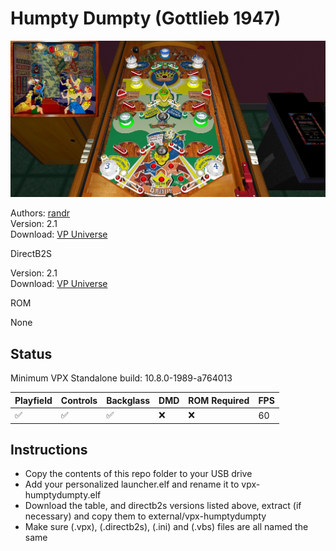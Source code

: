 # Humpty Dumpty (Gottlieb 1947)

![Table Preview](../../images/vpx-humptydumpty.png)

Authors: [randr](https://vpuniverse.com/profile/1835-randr/)  
Version: 2.1  
Download: [VP Universe](https://vpuniverse.com/files/file/3575-humpty-dumpty-gotlieb-1947/)

DirectB2S

Version: 2.1  
Download: [VP Universe](https://vpuniverse.com/applications/core/interface/file/attachment.php?id=19987&key=9f706176f9fb29fccfe8ba3fda91f9ff)

ROM

None

## Status 

Minimum VPX Standalone build: 10.8.0-1989-a764013

| Playfield | Controls | Backglass | DMD | ROM Required | FPS | 
|-----------|----------|-----------|-----|--------------|-----|
| :white_check_mark: | :white_check_mark: | :white_check_mark: | :x:  | :x:  | 60 |

## Instructions

- Copy the contents of this repo folder to your USB drive
- Add your personalized launcher.elf and rename it to vpx-humptydumpty.elf
- Download the table, and directb2s versions listed above, extract (if necessary) and copy them to external/vpx-humptydumpty
- Make sure (.vpx), (.directb2s), (.ini) and (.vbs) files are all named the same

